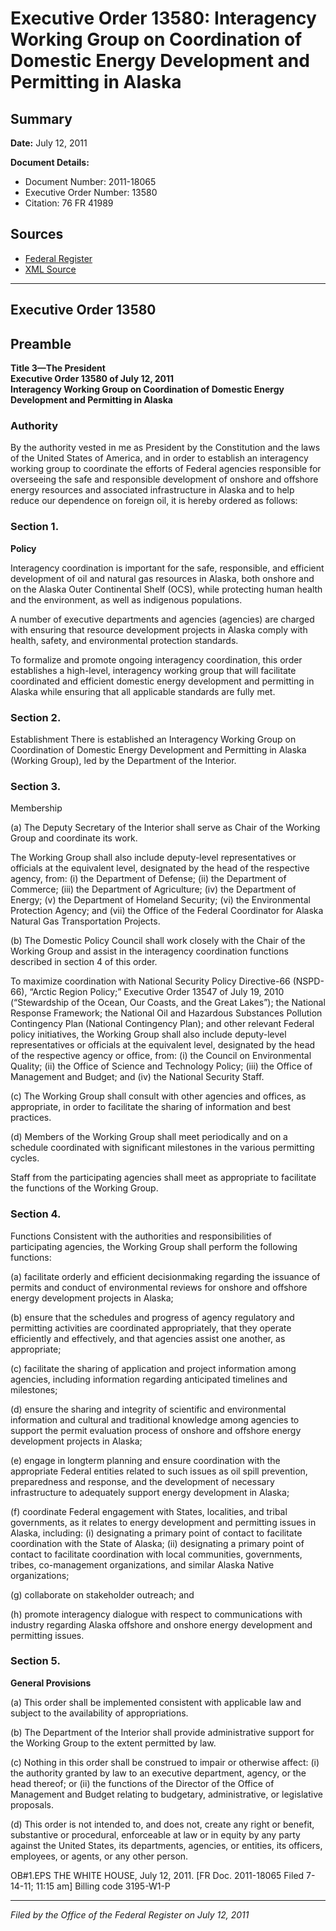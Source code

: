 # Executive Order 13580: Interagency Working Group on Coordination of Domestic Energy Development and Permitting in Alaska

## Summary

**Date:** July 12, 2011

**Document Details:**
- Document Number: 2011-18065
- Executive Order Number: 13580
- Citation: 76 FR 41989

## Sources
- [Federal Register](https://www.federalregister.gov/documents/2011/07/15/2011-18065/interagency-working-group-on-coordination-of-domestic-energy-development-and-permitting-in-alaska)
- [XML Source](https://www.federalregister.gov/documents/full_text/xml/2011/07/15/2011-18065.xml)

---

## Executive Order 13580

## Preamble

**Title 3—The President**  
**Executive Order 13580 of July 12, 2011**  
**Interagency Working Group on Coordination of Domestic Energy Development and Permitting in Alaska**

### Authority

By the authority vested in me as President by the Constitution and the laws of the United States of America, and in order to establish an interagency working group to coordinate the efforts of Federal agencies responsible for overseeing the safe and responsible development of onshore and offshore energy resources and associated infrastructure in Alaska and to help reduce our dependence on foreign oil, it is hereby ordered as follows:
### Section 1.

**Policy**

Interagency coordination is important for the safe, responsible, and efficient development of oil and natural gas resources in Alaska, both onshore and on the Alaska Outer Continental Shelf (OCS), while protecting human health and the environment, as well as indigenous populations.

A number of executive departments and agencies (agencies) are charged with ensuring that resource development projects in Alaska comply with health, safety, and environmental protection standards.

To formalize and promote ongoing interagency coordination, this order establishes a high-level, interagency working group that will facilitate coordinated and efficient domestic energy development and permitting in Alaska while ensuring that all applicable standards are fully met.
### Section 2.

Establishment 
There is established an Interagency Working Group on Coordination of Domestic Energy Development and Permitting in Alaska (Working Group), led by the Department of the Interior.
### Section 3.

Membership 

(a) The Deputy Secretary of the Interior shall serve as Chair of the Working Group and coordinate its work.

The Working Group shall also include deputy-level representatives or officials at the equivalent level, designated by the head of the respective agency, from:
    (i) the Department of Defense;
    (ii) the Department of Commerce;
    (iii) the Department of Agriculture;
    (iv) the Department of Energy;
    (v) the Department of Homeland Security;
    (vi) the Environmental Protection Agency; and
    (vii) the Office of the Federal Coordinator for Alaska Natural Gas Transportation Projects.

(b) The Domestic Policy Council shall work closely with the Chair of the Working Group and assist in the interagency coordination functions described in section 4 of this order.

To maximize coordination with National Security Policy Directive-66 (NSPD-66), “Arctic Region Policy;” Executive Order 13547 of July 19, 2010 (“Stewardship of the Ocean, Our Coasts, and the Great Lakes”); the National Response Framework; the National Oil and Hazardous Substances Pollution Contingency Plan (National Contingency Plan); and other relevant Federal policy initiatives, the Working Group shall also include deputy-level representatives or officials at the equivalent level, designated by the head of the respective agency or office, from:
    (i) the Council on Environmental Quality;
    (ii) the Office of Science and Technology Policy;
    (iii) the Office of Management and Budget; and
    (iv) the National Security Staff.

(c) The Working Group shall consult with other agencies and offices, as appropriate, in order to facilitate the sharing of information and best practices.

(d) Members of the Working Group shall meet periodically and on a schedule coordinated with significant milestones in the various permitting cycles.

Staff from the participating agencies shall meet as appropriate to facilitate the functions of the Working Group.
### Section 4.

Functions 
Consistent with the authorities and responsibilities of participating agencies, the Working Group shall perform the following functions:

(a) facilitate orderly and efficient decisionmaking regarding the issuance of permits and conduct of environmental reviews for onshore and offshore energy development projects in Alaska;

(b) ensure that the schedules and progress of agency regulatory and permitting activities are coordinated appropriately, that they operate efficiently and effectively, and that agencies assist one another, as appropriate;

(c) facilitate the sharing of application and project information among agencies, including information regarding anticipated timelines and milestones;

(d) ensure the sharing and integrity of scientific and environmental information and cultural and traditional knowledge among agencies to support the permit evaluation process of onshore and offshore energy development projects in Alaska;

(e) engage in longterm planning and ensure coordination with the appropriate Federal entities related to such issues as oil spill prevention, preparedness and response, and the development of necessary infrastructure to adequately support energy development in Alaska;

(f) coordinate Federal engagement with States, localities, and tribal governments, as it relates to energy development and permitting issues in Alaska, including:
    (i) designating a primary point of contact to facilitate coordination with the State of Alaska;
    (ii) designating a primary point of contact to facilitate coordination with local communities, governments, tribes, co-management organizations, and similar Alaska Native organizations;

(g) collaborate on stakeholder outreach; and

(h) promote interagency dialogue with respect to communications with industry regarding Alaska offshore and onshore energy development and permitting issues.
### Section 5.

**General Provisions**

(a) This order shall be implemented consistent with applicable law and subject to the availability of appropriations.

(b) The Department of the Interior shall provide administrative support for the Working Group to the extent permitted by law.

(c) Nothing in this order shall be construed to impair or otherwise affect:
    (i) the authority granted by law to an executive department, agency, or the head thereof; or 
    (ii) the functions of the Director of the Office of Management and Budget relating to budgetary, administrative, or legislative proposals.

(d) This order is not intended to, and does not, create any right or benefit, substantive or procedural, enforceable at law or in equity by any party against the United States, its departments, agencies, or entities, its officers, employees, or agents, or any other person.

OB#1.EPS
THE WHITE HOUSE,
July 12, 2011.
[FR Doc. 2011-18065
Filed 7-14-11; 11:15 am]
Billing code 3195-W1-P

---

*Filed by the Office of the Federal Register on July 12, 2011*
